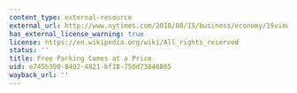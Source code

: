 ```yaml
---
content_type: external-resource
external_url: http://www.nytimes.com/2010/08/15/business/economy/15view.html?_r=0
has_external_license_warning: true
license: https://en.wikipedia.org/wiki/All_rights_reserved
status: ''
title: Free Parking Comes at a Price
uid: e745b390-8402-4821-bf18-750d73846865
wayback_url: ''
---
```

